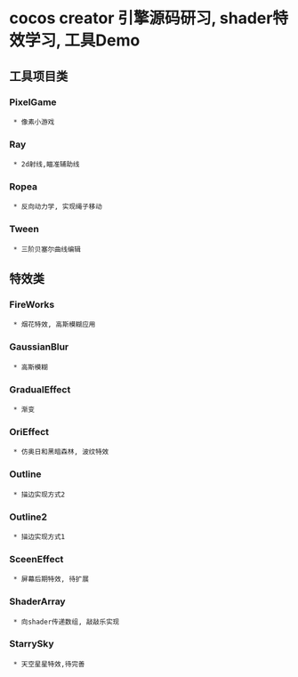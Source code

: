 cocos creator 引擎源码研习, shader特效学习, 工具Demo
===

## 工具项目类

### PixelGame
     * 像素小游戏
### Ray 
     * 2d射线,瞄准辅助线
### Ropea
     * 反向动力学, 实现绳子移动
### Tween
     * 三阶贝塞尔曲线编辑
     
## 特效类

### FireWorks
     * 烟花特效, 高斯模糊应用
### GaussianBlur
     * 高斯模糊
### GradualEffect
     * 渐变
### OriEffect
     * 仿奥日和黑暗森林, 波纹特效
### Outline
     * 描边实现方式2
### Outline2
     * 描边实现方式1
### SceenEffect
     * 屏幕后期特效, 待扩展
### ShaderArray
     * 向shader传递数组, 敲敲乐实现
### StarrySky
     * 天空星星特效,待完善

